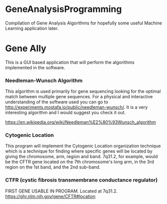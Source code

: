# GeneAnalysisProgramming
Compilation of Gene Analysis Algorithms for hopefully some useful Machine Learning application later.

# Gene Ally
This is a GUI based application that will perform the algorithms implemented in the software.

### Needleman-Wunsch Algorithm
This algorithm is used primarily for gene sequencing looking for the optimal match between multiple gene sequences. For a physical and interactive understanding of the software used you can go to http://experiments.mostafa.io/public/needleman-wunsch/. It is a very interesting algorithm and I would suggest you check it out.

https://en.wikipedia.org/wiki/Needleman%E2%80%93Wunsch_algorithm

### Cytogenic Location
This program will implement the Cytogenic Location organization technique which is a technique for finding where specific genes will be located by giving the chromosome, arm, region and band. 7q31.2, for example, would be the CFTR gene located on the 7th chromosome's long arm, in the 3rd region on the 1st band, and the 2nd sub-band.

### CTFR (cystic fibrosis transmembrane conductance regulator)

FIRST GENE USABLE IN PROGRAM. Located at 7q31.2. https://ghr.nlm.nih.gov/gene/CFTR#location
